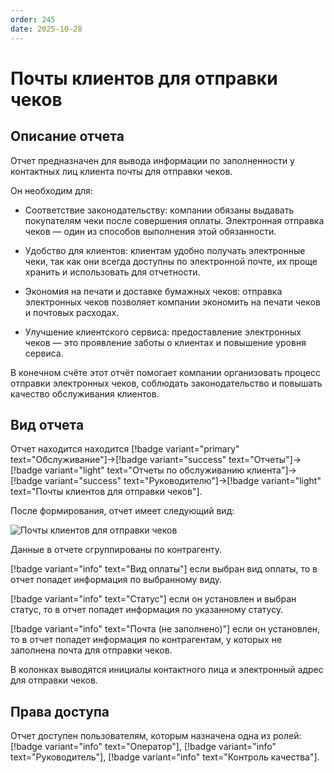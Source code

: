 ```yaml
---
order: 245
date: 2025-10-28
---
```

# Почты клиентов для отправки чеков

## Описание отчета

Отчет предназначен для вывода информации по заполненности у контактных лиц клиента
почты для отправки чеков.

Он необходим для:

- Соответствие законодательству: компании обязаны выдавать покупателям чеки после совершения оплаты. Электронная отправка чеков — один из способов выполнения этой обязанности.

- Удобство для клиентов: клиентам удобно получать электронные чеки, так как они всегда доступны по электронной почте, их проще хранить и использовать для отчетности.

- Экономия на печати и доставке бумажных чеков: отправка электронных чеков позволяет компании экономить на печати чеков и почтовых расходах.

- Улучшение клиентского сервиса: предоставление электронных чеков — это проявление заботы о клиентах и повышение уровня сервиса.

В конечном счёте этот отчёт помогает компании организовать процесс отправки электронных чеков, соблюдать законодательство и повышать качество обслуживания клиентов.

## Вид отчета

Отчет находится находится [!badge variant="primary" text="Обслуживание"]->[!badge variant="success" text="Отчеты"]->[!badge variant="light" text="Отчеты по обслуживанию клиента"]->[!badge variant="success" text="Руководителю"]->[!badge variant="light" text="Почты клиентов для отправки чеков"].

После формирования, отчет имеет следующий вид:

![Почты клиентов для отправки чеков](/images/Отчет_почты_клиентов.jpg)

Данные в отчете сгруппированы по контрагенту.

[!badge variant="info" text="Вид оплаты"] если выбран вид оплаты, то в отчет попадет информация по выбранному виду.

[!badge variant="info" text="Статус"] если он установлен и выбран статус, то в отчет попадет информация по указанному статусу. 

[!badge variant="info" text="Почта (не заполнено)"] если он установлен, то в отчет попадет информация по контрагентам, у которых не заполнена почта для отправки чеков.

В колонках выводятся инициалы контактного лица и электронный адрес для отправки чеков.

## Права доступа

Отчет доступен пользователям, которым назначена одна из ролей: [!badge variant="info" text="Оператор"], [!badge variant="info" text="Руководитель"], [!badge variant="info" text="Контроль качества"].

